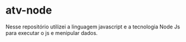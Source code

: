 # atv-node
Nesse repositório utilizei a linguagem javascript e a tecnologia Node Js para executar o js e menipular dados. 
